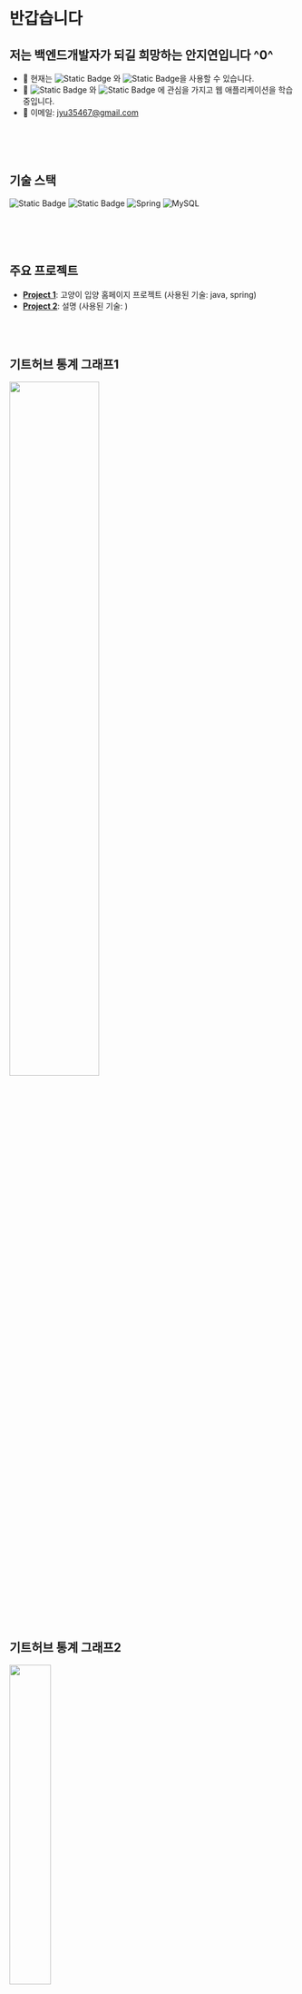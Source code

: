 # 반갑습니다   
저는 백엔드개발자가 되길 희망하는 안지연입니다 ^0^
----
- 👻 현재는 ![Static Badge](https://img.shields.io/badge/python-blue)
와 ![Static Badge](https://img.shields.io/badge/java-red)을 사용할 수 있습니다.
- 👻 ![Static Badge](https://img.shields.io/badge/spring-purple)
와 ![Static Badge](https://img.shields.io/badge/springBoot-yellow)
에 관심을 가지고 웹 애플리케이션을 학습 중입니다.
- 👻 이메일: jyu35467@gmail.com


<br><br><br>

## 기술 스택
![Static Badge](https://img.shields.io/badge/python-blue)
 ![Static Badge](https://img.shields.io/badge/java-red)
![Spring](https://img.shields.io/badge/Spring%20Boot-6DB33F?style=for-the-badge&logo=spring-boot&logoColor=white)
![MySQL](https://img.shields.io/badge/MySQL-4479A1?style=for-the-badge&logo=mysql&logoColor=white)


<br><br><br>


## 주요 프로젝트
- [**Project 1**](https://github.com/TheBeginnerJiyeon/jy_project): 고양이 입양 홈페이지 프로젝트 (사용된 기술: java, spring)
- [**Project 2**](): 설명 (사용된 기술: )

<br><br>

## 기트허브 통계 그래프1

<img src="https://github-readme-stats.vercel.app/api?username=TheBeginnerJiyeon&show_icons=true&theme=material-palenight&hide_border=true&bg_color=20232a&icon_color=58A6FF&text_color=fff&title_color=58A6FF&count_private=true" width=56% />

<br>

## 기트허브 통계 그래프2
<img src="https://github-readme-stats.vercel.app/api/top-langs/?username=TheBeginnerJiyeon&layout=donut&show_icons=true&theme=material-palenight&hide_border=true&bg_color=20232a&icon_color=58A6FF&text_color=fff&title_color=58A6FF&count_private=true&exclude_repo=Face-Transfer-Application" width=38% />


<br><br><br>

##  활동 이력
<img src="https://github-readme-activity-graph.vercel.app/graph?username=TheBeginnerJiyeon&theme=react-dark&bg_color=20232a&hide_border=true&line=58A6FF&color=58A6FF" width=94%/>

<br><br><br>

## 커밋 이력
<img src="https://github.com/junia3/TheBeginnerJiyeon/blob/output/mysnake.svg" width="100%">



<br><br><br><br><br><br><br><br><br><br><br><br>















<!-- 시간날 때 깔끔할 때 천천히 꾸미기.. 좋은 인상을 위해 ^^ html 문법 + markdown -->
<!-- 어떤 언어들을 할 수 있는지, 한눈에 알 수 있게 내 깃허브의 인덱스를 만들자 --> 
<!-- https://cafe.naver.com/githubstudy/7 -->

나중에 강의 끝나면 처음부터 순서대로 복습하면서 순서대로 auto window 종류별로 다 나눠서 저장소에 저장할 것..
숙제 파일 반드시 따로 뺄 것...
저장소 이름 : 
HTML / CSS / JAVA / DB  / SERVLET&JSP...


![header](https://capsule-render.vercel.app/api?type=rounded&color=auto&height=180&section=header&text=안지연%20깃허브%20목차&fontSize=70)

# 목차
#### 주언어
#### 프로젝트 저장소 종류
#### 그 외 


##
[![Top Langs](https://github-readme-stats.vercel.app/api/top-langs/?username=TheBeginnerJiyeon)](https://github.com/TheBeginnerJiyeon/github-readme-stats)


![C](https://img.shields.io/badge/-C-123456?style=flat-square&logo=C&logoColor=black)
![자바](https://img.shields.io/badge/-자바-007396?style=flat&logo=Java&logoColor=ffffff)
![Spring](https://img.shields.io/badge/-Spring-6DB33F?style=for-the-badge&logo=Spring&logoColor=white)
![TypeScript](https://img.shields.io/badge/-TypeScript-3178C6?style=flat-square&logo=TypeScript&logoColor=white)
![Serverless](https://img.shields.io/badge/-Serverless-FD5750?style=flat-square&logo=Serverless&logoColor=magenta)
![MariaDB](https://img.shields.io/badge/-MariaDB-1F305F?style=flat-square&logo=mariadb&logoColor=white)



# Hi there 👋
## Hi there 👋
### Hi there 👋
#### Hi there 👋
##### Hi there 👋

---
**두껍게** <br>
*기울임*  <br>
~~취소선~~

* 1번
* 2번
- 3번
- 4번

[네이버](https://naver.com)

``` 백틱
    sout("hello world")
```
😄 : + joy
😂 : 누르면 이모티콘 나옴






















